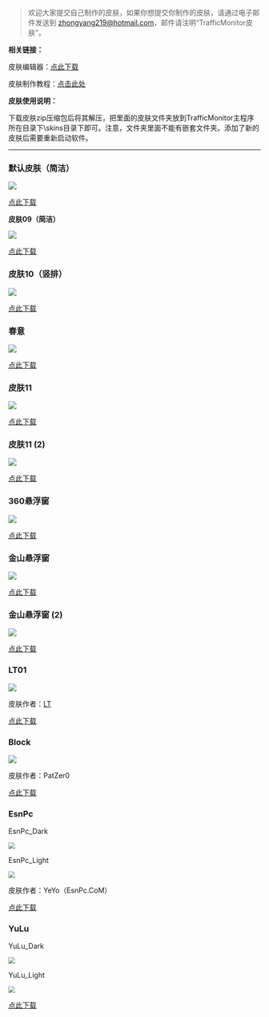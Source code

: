 > 欢迎大家提交自己制作的皮肤，如果你想提交你制作的皮肤，请通过电子邮件发送到 zhongyang219@hotmail.com，邮件请注明“TrafficMonitor皮肤”。

**相关链接：**

皮肤编辑器：[点此下载](https://github.com/zhongyang219/TrafficMonitorSkinEditor/releases)

皮肤制作教程：[点击此处](https://github.com/zhongyang219/TrafficMonitor/wiki/%E7%9A%AE%E8%82%A4%E5%88%B6%E4%BD%9C%E6%95%99%E7%A8%8B)

**皮肤使用说明：**

下载皮肤zip压缩包后将其解压，把里面的皮肤文件夹放到TrafficMonitor主程序所在目录下\skins目录下即可。注意，文件夹里面不能有嵌套文件夹。添加了新的皮肤后需要重新启动软件。

----------

### 默认皮肤（简洁）

![](./skins/默认皮肤%EF%BC%88简洁%EF%BC%89.png)

[点此下载](./skins/%E9%BB%98%E8%AE%A4%E7%9A%AE%E8%82%A4%EF%BC%88%E7%AE%80%E6%B4%81%EF%BC%89.zip?raw=true)

**皮肤09（简洁）**

![](./skins/皮肤09%EF%BC%88简洁%EF%BC%89.png)

[点此下载](./skins/%E7%9A%AE%E8%82%A409%EF%BC%88%E7%AE%80%E6%B4%81%EF%BC%89.zip?raw=true)

### 皮肤10（竖排）

![](./skins/皮肤10%EF%BC%88竖排%EF%BC%89.png)

[点此下载](./skins/%E7%9A%AE%E8%82%A410%EF%BC%88%E7%AB%96%E6%8E%92%EF%BC%89.zip?raw=true)

### 春意

![](./skins/春意.png)

[点此下载](./skins/%E6%98%A5%E6%84%8F.zip?raw=true)

### 皮肤11

![](./skins/皮肤11.png)

[点此下载](./skins/%E7%9A%AE%E8%82%A411.zip?raw=true)

### 皮肤11 (2)

![](./skins/皮肤11%20(2).png)

[点此下载](./skins/%E7%9A%AE%E8%82%A411%20(2).zip?raw=true)

### 360悬浮窗

![](./skins/360悬浮窗.png)

[点此下载](./skins/360%E6%82%AC%E6%B5%AE%E7%AA%97.zip?raw=true)

### 金山悬浮窗

![](./skins/金山悬浮窗.png)

[点此下载](./skins/%E9%87%91%E5%B1%B1%E6%82%AC%E6%B5%AE%E7%AA%97.zip?raw=true)

### 金山悬浮窗 (2)

![](./skins/金山悬浮窗%20(2).png)

[点此下载](./skins/%E9%87%91%E5%B1%B1%E6%82%AC%E6%B5%AE%E7%AA%97%20(2).zip?raw=true)

### LT01

![](./skins/LT01.PNG)

皮肤作者：[LT](https://github.com/zuilintan)

[点此下载](./skins/LT01.zip?raw=true)

### Block

![](./skins/Block.png)

皮肤作者：PatZer0

[点此下载](./skins/Block.zip?raw=true)

### EsnPc

EsnPc_Dark

<img src="./skins/TrafficMonitor-skin-esnpc-dack-demo.png" style="zoom:80%;" />

EsnPc_Light

<img src="./skins/TrafficMonitor-skin-esnpc-light-demo.png" style="zoom:80%;" />

皮肤作者：YeYo（EsnPc.CoM）

[点此下载](./skins/EsnPc.zip?raw=true)

### YuLu

YuLu_Dark

<img src="./skins/YuLu_Dark.png" style="zoom:80%;" />

YuLu_Light

<img src="./skins/YuLu_Light.png" style="zoom:80%;" />

[点此下载](./skins/YuLu_Skin.zip?raw=true)
